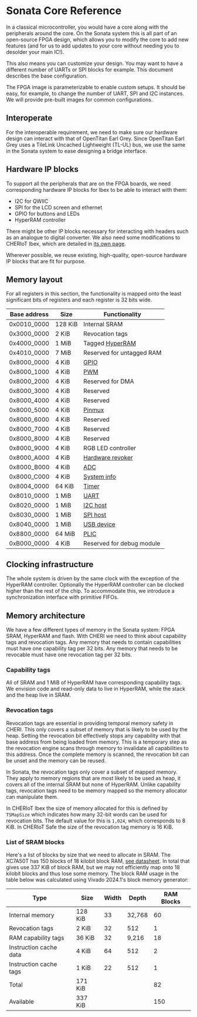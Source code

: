 # Sonata Core Reference

In a classical microcontroller, you would have a core along with the peripherals around the core.
On the Sonata system this is all part of an open-source FPGA design, which allows you to modify the core to add new features (and for us to add updates to your core without
needing you to desolder your main IC!).

This also means you can customize your design.
You may want to have a different number of UARTs or SPI blocks for example.
This document describes the base configuration.

The FPGA image is parameterizable to enable custom setups.
It should be easy, for example, to change the number of UART, SPI and I2C instances.
We will provide pre-built images for common configurations.

## Interoperate

For the interoperable requirement, we need to make sure our hardware design can interact with that of OpenTitan Earl Grey.
Since OpenTitan Earl Grey uses a TileLink Uncached Lightweight (TL-UL) bus, we use the same in the Sonata system to ease designing a bridge interface.

## Hardware IP blocks

To support all the peripherals that are on the FPGA boards, we need corresponding hardware IP blocks for Ibex to be able to interact with them:
- I2C for QWIIC
- SPI for the LCD screen and ethernet
- GPIO for buttons and LEDs
- HyperRAM controller

There might be other IP blocks necessary for interacting with headers such as an analogue to digital converter.
We also need some modifications to CHERIoT Ibex, which are detailed in [its own page](../ip/ibex.md).

Wherever possible, we reuse existing, high-quality, open-source hardware IP blocks that are fit for purpose.

## Memory layout

For all registers in this section, the functionality is mapped onto the least significant bits of registers and each register is 32 bits wide.

| Base address |    Size | Functionality        |
|--------------|---------|----------------------|
| 0x0010_0000  | 128 KiB | Internal SRAM        |
| 0x3000_0000  |   2 KiB | Revocation tags      |
| 0x4000_0000  |   1 MiB | Tagged [HyperRAM][]  |
| 0x4010_0000  |   7 MiB | Reserved for untagged RAM |
| 0x8000_0000  |   4 KiB | [GPIO][]             |
| 0x8000_1000  |   4 KiB | [PWM][]              |
| 0x8000_2000  |   4 KiB | Reserved for DMA     |
| 0x8000_3000  |   4 KiB | Reserved             |
| 0x8000_4000  |   4 KiB | Reserved             |
| 0x8000_5000  |   4 KiB | [Pinmux][]           |
| 0x8000_6000  |   4 KiB | Reserved             |
| 0x8000_7000  |   4 KiB | Reserved             |
| 0x8000_8000  |   4 KiB | Reserved             |
| 0x8000_9000  |   4 KiB | RGB LED controller   |
| 0x8000_A000  |   4 KiB | [Hardware revoker][] |
| 0x8000_B000  |   4 KiB | [ADC][]              |
| 0x8000_C000  |   4 KiB | [System info][]      |
| 0x8004_0000  |  64 KiB | [Timer][]            |
| 0x8010_0000  |   1 MiB | [UART][]             |
| 0x8020_0000  |   1 MiB | [I2C host][]         |
| 0x8030_0000  |   1 MiB | [SPI host][]         |
| 0x8040_0000  |   1 MiB | [USB device][]       |
| 0x8800_0000  |  64 MiB | [PLIC][]             |
| 0xB000_0000  |   4 KiB | Reserved for debug module |

[GPIO]: ../ip/gpio.md
[PWM]: ../ip/pwm.md
[HyperRAM]: ../ip/ram.md
[ADC]: ../ip/adc.md
[Pinmux]: ../ip/pinmux/README.md
[System info]: ../ip/system_info.md
[Hardware revoker]: ../ip/revoker.md
[Timer]: ../ip/timer.md
[UART]: ../ip/uart.md
[I2C host]: ../ip/i2c.md
[SPI host]: ../ip/spi.md
[USB device]: ../ip/usb.md
[PLIC]: ../ip/plic.md
[Debug module]: ../ip/dm.md

## Clocking infrastructure

The whole system is driven by the same clock with the exception of the HyperRAM controller.
Optionally the HyperRAM controller can be clocked higher than the rest of the chip.
To accommodate this, we introduce a synchronization interface with primitive FIFOs.

## Memory architecture

We have a few different types of memory in the Sonata system: FPGA SRAM, HyperRAM and flash.
With CHERI we need to think about capability tags and revocation tags.
Any memory that needs to contain capabilities must have one capability tag per 32 bits.
Any memory that needs to be revocable must have one revocation tag per 32 bits.

### Capability tags

All of SRAM and 1 MiB of HyperRAM have corresponding capability tags.
We envision code and read-only data to live in HyperRAM, while the stack and the heap live in SRAM.

### Revocation tags

Revocation tags are essential in providing temporal memory safety in CHERI.
This only covers a subset of memory that is likely to be used by the heap.
Setting the revocation bit effectively stops any capability with that base address from being loaded from memory.
This is a temporary step as the revocation engine scans through memory to invalidate all capabilities to this address.
Once the complete memory is scanned, the revocation bit can be unset and the memory can be reused.

In Sonata, the revocation tags only cover a subset of mapped memory.
They apply to memory regions that are most likely to be used as heap, it covers all of the internal SRAM but none of HyperRAM.
Unlike capability tags, revocation tags need to be memory mapped so the memory allocator can manipulate them.

In CHERIoT Ibex the size of memory allocated for this is defined by `TSMapSize` which indicates how many 32-bit words can be used for revocation bits.
The default value for this is `1,024`, which corresponds to 8 KiB.
In CHERIoT Safe the size of the revocation tag memory is 16 KiB.

### List of SRAM blocks

Here's a list of blocks by size that we need to allocate in SRAM.
The XC7A50T has 150 blocks of 18 kilobit block RAM, [see datasheet](https://docs.xilinx.com/v/u/en-US/ds180_7Series_Overview).
In total that gives use 337 KiB of block RAM, but we may not efficiently map onto 18 kilobit blocks and thus lose some memory.
The block RAM usage in the table below was calculated using Vivado 2024.1's block memory generator:

| Type                   | Size    | Width | Depth  | RAM Blocks |
|------------------------|---------|-------|--------|------------|
| Internal memory        | 128 KiB |    33 | 32,768 |         60 |
| Revocation tags        |   2 KiB |    32 |    512 |          1 |
| RAM capability tags    |  36 KiB |    32 |  9,216 |         18 |
| Instruction cache data |   4 KiB |    64 |    512 |          2 |
| Instruction cache tags |   1 KiB |    22 |    512 |          1 |
| Total                  | 171 KiB |       |        |         82 |
| Available              | 337 KiB |       |        |        150 |
